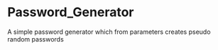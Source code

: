 # Password_Generator
A simple password generator which from parameters creates pseudo random passwords 
